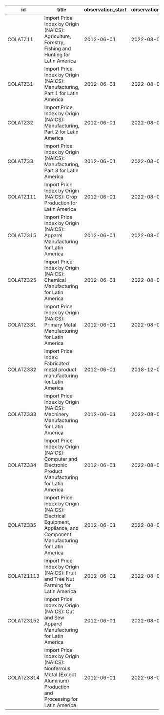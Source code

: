 | id         | title                                                                                                                | observation_start   | observation_end   |
|------------|----------------------------------------------------------------------------------------------------------------------|---------------------|-------------------|
| COLATZ11   | Import Price Index by Origin (NAICS): Agriculture, Forestry, Fishing and Hunting for Latin America                   | 2012-06-01          | 2022-08-01        |
| COLATZ31   | Import Price Index by Origin (NAICS): Manufacturing, Part 1 for Latin America                                        | 2012-06-01          | 2022-08-01        |
| COLATZ32   | Import Price Index by Origin (NAICS): Manufacturing, Part 2 for Latin America                                        | 2012-06-01          | 2022-08-01        |
| COLATZ33   | Import Price Index by Origin (NAICS): Manufacturing, Part 3 for Latin America                                        | 2012-06-01          | 2022-08-01        |
| COLATZ111  | Import Price Index by Origin (NAICS): Crop Production for Latin America                                              | 2012-06-01          | 2022-08-01        |
| COLATZ315  | Import Price Index by Origin (NAICS): Apparel Manufacturing for Latin America                                        | 2012-06-01          | 2022-08-01        |
| COLATZ325  | Import Price Index by Origin (NAICS): Chemical Manufacturing for Latin America                                       | 2012-06-01          | 2022-08-01        |
| COLATZ331  | Import Price Index by Origin (NAICS): Primary Metal Manufacturing for Latin America                                  | 2012-06-01          | 2022-08-01        |
| COLATZ332  | Import Price Index: Fabricated metal product manufacturing for Latin America                                         | 2012-06-01          | 2018-12-01        |
| COLATZ333  | Import Price Index by Origin (NAICS): Machinery Manufacturing for Latin America                                      | 2012-06-01          | 2022-08-01        |
| COLATZ334  | Import Price Index by Origin (NAICS): Computer and Electronic Product Manufacturing for Latin America                | 2012-06-01          | 2022-08-01        |
| COLATZ335  | Import Price Index by Origin (NAICS): Electrical Equipment, Appliance, and Component Manufacturing for Latin America | 2012-06-01          | 2022-08-01        |
| COLATZ1113 | Import Price Index by Origin (NAICS): Fruit and Tree Nut Farming for Latin America                                   | 2012-06-01          | 2022-08-01        |
| COLATZ3152 | Import Price Index by Origin (NAICS): Cut and Sew Apparel Manufacturing for Latin America                            | 2012-06-01          | 2022-08-01        |
| COLATZ3314 | Import Price Index by Origin (NAICS): Nonferrous Metal (Except Aluminum) Production and Processing for Latin America | 2012-06-01          | 2022-08-01        |